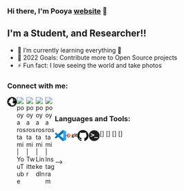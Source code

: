### Hi there, I'm Pooya [website] 👋 

<!-- [![Website](https://img.shields.io/website?label=codeSTACKr.com&style=for-the-badge&url=https%3A%2F%2Fcodestackr.com)](https://codestackr.com)
[![Twitter Follow](https://img.shields.io/twitter/follow/codeSTACKr?color=1DA1F2&logo=twitter&style=for-the-badge)](https://twitter.com/intent/follow?original_referer=https%3A%2F%2Fgithub.com%2FcodeSTACKr&screen_name=codeSTACKr) -->

## I'm a Student, and Researcher!!

- 🌱 I’m currently learning everything 🤣
- 🥅 2022 Goals: Contribute more to Open Source projects
- ⚡ Fun fact: I love seeing the world and take photos

### Connect with me:

[<img align="left" alt="pooya rostami | website" width="22px" src="https://raw.githubusercontent.com/iconic/open-iconic/master/svg/globe.svg" />][website]
[<img align="left" alt="pooya rostami | YouTube" width="22px" src="https://cdn.jsdelivr.net/npm/simple-icons@v3/icons/youtube.svg" />][youtube]
[<img align="left" alt="pooya rostami | Twitter" width="22px" src="https://cdn.jsdelivr.net/npm/simple-icons@v3/icons/twitter.svg" />][twitter]
[<img align="left" alt="pooya rostami | LinkedIn" width="22px" src="https://cdn.jsdelivr.net/npm/simple-icons@v3/icons/linkedin.svg" />][linkedin]
[<img align="left" alt="pooya rostami | Instagram" width="22px" src="https://cdn.jsdelivr.net/npm/simple-icons@v3/icons/instagram.svg" />][instagram]

<br />

### Languages and Tools:

[<img align="left" alt="Visual Studio Code" width="26px" src="https://raw.githubusercontent.com/github/explore/80688e429a7d4ef2fca1e82350fe8e3517d3494d/topics/visual-studio-code/visual-studio-code.png" />]
[<img align="left" alt="Git" width="26px" src="https://raw.githubusercontent.com/github/explore/80688e429a7d4ef2fca1e82350fe8e3517d3494d/topics/git/git.png" />]
[<img align="left" alt="GitHub" width="26px" src="https://raw.githubusercontent.com/github/explore/78df643247d429f6cc873026c0622819ad797942/topics/github/github.png" />]
[<img align="left" alt="Terminal" width="26px" src="https://raw.githubusercontent.com/github/explore/80688e429a7d4ef2fca1e82350fe8e3517d3494d/topics/terminal/terminal.png" />]

<br />
<br />

</details> -->

[website]: http://pooya-rostami.github.io/
[twitter]: https://www.twitter.com/Pooya_r_m
[youtube]: https://www.youtube.com/channel/UCsMO9QhnQ2UUh1g_lDlVVBQ
[instagram]: https://www.instagram.com/someone.living.somewhere/
[linkedin]: https://www.linkedin.com/in/pooya-rostami/


<!--
**pooya-rostami/pooya-rostami** is a ✨ _special_ ✨ repository because its `README.md` (this file) appears on your GitHub profile.

Here are some ideas to get you started:

- 🔭 I’m currently working on ...
- 🌱 I’m currently learning ...
- 👯 I’m looking to collaborate on ...
- 🤔 I’m looking for help with ...
- 💬 Ask me about ...
- 📫 How to reach me: ...
- 😄 Pronouns: ...
- ⚡ Fun fact: ...
-->
